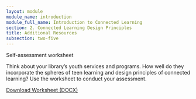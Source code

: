 ```yaml
---
layout: module
module_name: introduction
module_full_name: Introduction to Connected Learning
section: 2. Connected Learning Design Principles
title: Additional Resources
subsection: two-five
---
```


<div class="reflection">
	<p>Self-assessment worksheet</p>
	<p>Think about your library’s youth services and programs. How well do they incorporate the spheres of teen learning and design principles of connected learning? Use the worksheet to conduct your assessment.</p>
	<p><a href="docs/Intro_SelfAssessment.docx">Download Worksheet (DOCX)</a></p>
</div>